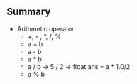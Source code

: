 ## Summary

- Arithmetic operator
  - +, - , \*, /, %
  - a + b
  - a - b
  - a \* b
  - a / b -> 5 / 2 -> float ans = a \* 1.0/2
  - a % b
